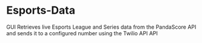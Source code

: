 # Esports-Data
GUI Retrieves live Esports League and Series data from the PandaScore API and sends it to a configured number using the Twilio API API

